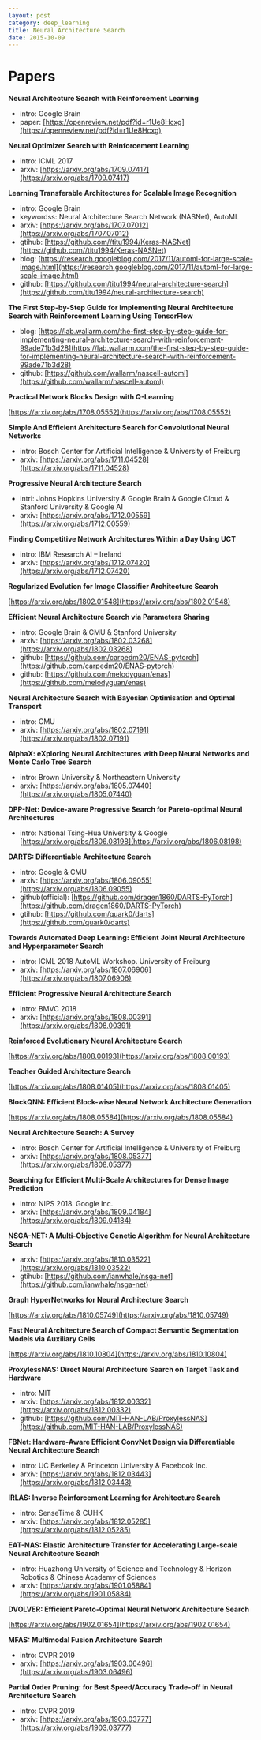 ```yaml
---
layout: post
category: deep_learning
title: Neural Architecture Search
date: 2015-10-09
---
```


# Papers

**Neural Architecture Search with Reinforcement Learning**

- intro: Google Brain
- paper: [https://openreview.net/pdf?id=r1Ue8Hcxg](https://openreview.net/pdf?id=r1Ue8Hcxg)

**Neural Optimizer Search with Reinforcement Learning**

- intro: ICML 2017
- arxiv: [https://arxiv.org/abs/1709.07417](https://arxiv.org/abs/1709.07417)

**Learning Transferable Architectures for Scalable Image Recognition**

- intro: Google Brain
- keywordss: Neural Architecture Search Network (NASNet), AutoML
- arxiv: [https://arxiv.org/abs/1707.07012](https://arxiv.org/abs/1707.07012)
- gtihub: [https://github.com//titu1994/Keras-NASNet](https://github.com//titu1994/Keras-NASNet)
- blog: [https://research.googleblog.com/2017/11/automl-for-large-scale-image.html](https://research.googleblog.com/2017/11/automl-for-large-scale-image.html)
- github: [https://github.com/titu1994/neural-architecture-search](https://github.com/titu1994/neural-architecture-search)

**The First Step-by-Step Guide for Implementing Neural Architecture Search with Reinforcement Learning Using TensorFlow**

- blog: [https://lab.wallarm.com/the-first-step-by-step-guide-for-implementing-neural-architecture-search-with-reinforcement-99ade71b3d28](https://lab.wallarm.com/the-first-step-by-step-guide-for-implementing-neural-architecture-search-with-reinforcement-99ade71b3d28)
- github: [https://github.com/wallarm/nascell-automl](https://github.com/wallarm/nascell-automl)

**Practical Network Blocks Design with Q-Learning**

[https://arxiv.org/abs/1708.05552](https://arxiv.org/abs/1708.05552)

**Simple And Efficient Architecture Search for Convolutional Neural Networks**

- intro: Bosch Center for Artificial Intelligence & University of Freiburg
- arxiv: [https://arxiv.org/abs/1711.04528](https://arxiv.org/abs/1711.04528)

**Progressive Neural Architecture Search**

- intri: Johns Hopkins University & Google Brain & Google Cloud & Stanford University & Google AI
- arxiv: [https://arxiv.org/abs/1712.00559](https://arxiv.org/abs/1712.00559)

**Finding Competitive Network Architectures Within a Day Using UCT**

- intro: IBM Research AI – Ireland
- arxiv: [https://arxiv.org/abs/1712.07420](https://arxiv.org/abs/1712.07420)

**Regularized Evolution for Image Classifier Architecture Search**

[https://arxiv.org/abs/1802.01548](https://arxiv.org/abs/1802.01548)

**Efficient Neural Architecture Search via Parameters Sharing**

- intro: Google Brain & CMU & Stanford University
- arxiv: [https://arxiv.org/abs/1802.03268](https://arxiv.org/abs/1802.03268)
- github: [https://github.com/carpedm20/ENAS-pytorch](https://github.com/carpedm20/ENAS-pytorch)
- github: [https://github.com/melodyguan/enas](https://github.com/melodyguan/enas)

**Neural Architecture Search with Bayesian Optimisation and Optimal Transport**

- intro: CMU
- arxiv: [https://arxiv.org/abs/1802.07191](https://arxiv.org/abs/1802.07191)

**AlphaX: eXploring Neural Architectures with Deep Neural Networks and Monte Carlo Tree Search**

- intro: Brown University & Northeastern University
- arxiv: [https://arxiv.org/abs/1805.07440](https://arxiv.org/abs/1805.07440)

**DPP-Net: Device-aware Progressive Search for Pareto-optimal Neural Architectures**

- intro: National Tsing-Hua University & Google
[https://arxiv.org/abs/1806.08198](https://arxiv.org/abs/1806.08198)

**DARTS: Differentiable Architecture Search**

- intro: Google & CMU
- arxiv: [https://arxiv.org/abs/1806.09055](https://arxiv.org/abs/1806.09055)
- github(official): [https://github.com/dragen1860/DARTS-PyTorch](https://github.com/dragen1860/DARTS-PyTorch)
- gtihub: [https://github.com/quark0/darts](https://github.com/quark0/darts)

**Towards Automated Deep Learning: Efficient Joint Neural Architecture and Hyperparameter Search**

- intro: ICML 2018 AutoML Workshop. University of Freiburg
- arxiv: [https://arxiv.org/abs/1807.06906](https://arxiv.org/abs/1807.06906)

**Efficient Progressive Neural Architecture Search**

- intro: BMVC 2018
- arxiv: [https://arxiv.org/abs/1808.00391](https://arxiv.org/abs/1808.00391)

**Reinforced Evolutionary Neural Architecture Search**

[https://arxiv.org/abs/1808.00193](https://arxiv.org/abs/1808.00193)

**Teacher Guided Architecture Search**

[https://arxiv.org/abs/1808.01405](https://arxiv.org/abs/1808.01405)

**BlockQNN: Efficient Block-wise Neural Network Architecture Generation**

[https://arxiv.org/abs/1808.05584](https://arxiv.org/abs/1808.05584)

**Neural Architecture Search: A Survey**

- intro: Bosch Center for Artificial Intelligence & University of Freiburg
- arxiv: [https://arxiv.org/abs/1808.05377](https://arxiv.org/abs/1808.05377)

**Searching for Efficient Multi-Scale Architectures for Dense Image Prediction**

- intro: NIPS 2018. Google Inc.
- arxiv: [https://arxiv.org/abs/1809.04184](https://arxiv.org/abs/1809.04184)

**NSGA-NET: A Multi-Objective Genetic Algorithm for Neural Architecture Search**

- arxiv: [https://arxiv.org/abs/1810.03522](https://arxiv.org/abs/1810.03522)
- gtihub: [https://github.com/ianwhale/nsga-net](https://github.com/ianwhale/nsga-net)

**Graph HyperNetworks for Neural Architecture Search**

[https://arxiv.org/abs/1810.05749](https://arxiv.org/abs/1810.05749)

**Fast Neural Architecture Search of Compact Semantic Segmentation Models via Auxiliary Cells**

[https://arxiv.org/abs/1810.10804](https://arxiv.org/abs/1810.10804)

**ProxylessNAS: Direct Neural Architecture Search on Target Task and Hardware**

- intro: MIT
- arxiv: [https://arxiv.org/abs/1812.00332](https://arxiv.org/abs/1812.00332)
- github: [https://github.com/MIT-HAN-LAB/ProxylessNAS](https://github.com/MIT-HAN-LAB/ProxylessNAS)

**FBNet: Hardware-Aware Efficient ConvNet Design via Differentiable Neural Architecture Search**

- intro: UC Berkeley & Princeton University & Facebook Inc.
- arxiv: [https://arxiv.org/abs/1812.03443](https://arxiv.org/abs/1812.03443)

**IRLAS: Inverse Reinforcement Learning for Architecture Search**

- intro: SenseTime & CUHK
- arxiv: [https://arxiv.org/abs/1812.05285](https://arxiv.org/abs/1812.05285)

**EAT-NAS: Elastic Architecture Transfer for Accelerating Large-scale Neural Architecture Search**

- intro: Huazhong University of Science and Technology & Horizon Robotics & Chinese Academy of Sciences
- arxiv: [https://arxiv.org/abs/1901.05884](https://arxiv.org/abs/1901.05884)

**DVOLVER: Efficient Pareto-Optimal Neural Network Architecture Search**

[https://arxiv.org/abs/1902.01654](https://arxiv.org/abs/1902.01654)

**MFAS: Multimodal Fusion Architecture Search**

- intro: CVPR 2019
- arxiv: [https://arxiv.org/abs/1903.06496](https://arxiv.org/abs/1903.06496)

**Partial Order Pruning: for Best Speed/Accuracy Trade-off in Neural Architecture Search**

- intro: CVPR 2019
- arxiv: [https://arxiv.org/abs/1903.03777](https://arxiv.org/abs/1903.03777)
